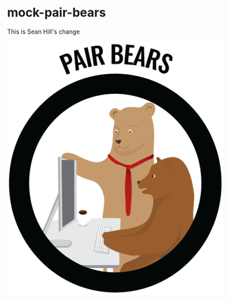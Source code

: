 # mock-pair-bears


This is Sean Hill's change

![Alt text](/img/Pair-Bears.png?raw=true "Pair Bears 4LIFE!")

